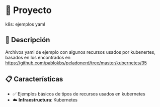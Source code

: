 # 🚀 Proyecto 
k8s: ejemplos yaml

## 🌟 Descripción
Archivos yaml de ejemplo con algunos recursos usados por kubenertes, basados en los 
encontrados en https://github.com/pablokbs/peladonerd/tree/master/kubernetes/35

## 📋 Características
- ✅ Ejemplos básicos de tipos de recursos usados en kubernetes 
- ☁️ **Infraestructura**: Kubernetes